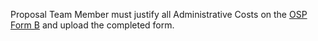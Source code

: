 Proposal Team Member must justify all Administrative Costs on the [OSP Form B](http://osp.vt.edu/content/dam/osp_vt_edu/forms/pre-award/Form-B.docx) and upload the completed form.
